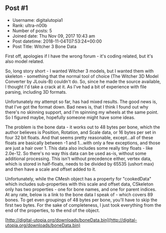 ## Post #1
- Username: digitalutopia1
- Rank: ultra-n00b
- Number of posts: 5
- Joined date: Thu Nov 09, 2017 10:43 am
- Post datetime: 2018-11-04T07:53:24+00:00
- Post Title: Witcher 3 Bone Data

First off, apologies if I have the wrong forum - it's coding related, but it's also model related.

So, long story short - I wanted Witcher 3 models, but I wanted them with skeleton - something that the normal tool of choice (The Witcher 3D Model Converter by JLouis-B) couldn't do. So, since he made the source available, I thought I'd take a crack at it. As I've had a bit of experience with file parsing, including 3D formats. 

Unfortunately my attempt so far, has had mixed results. The good news is, that I've got the format down. Bad news is, that I think I found out why there's no skinning support, and I'm spinning my wheels at the same point. So I figured maybe, hopefully someone might have some ideas. 

The problem is the bone data - it works out to 48 bytes per bone, which the author believes is Position, Rotation, and Scale data, or 16 bytes per set in four 32 bit floats. And that seems pretty reasonable, except...all of these floats are basically between -1 and 1...with only a few exceptions, and those are just a hair over 1. This data also includes some really tiny floats - like 2.0e-12. So there's no way this data can be used as-is, without some additional processing. This isn't without precedence either, vertex data, which is stored in half-floats, needs to be divided by 65535 (ushort max) and then have a scale and offset added to it. 

Unfortunately, while the CMesh object has a property for "cookedData" which includes sub-properties with this scale and offset data, CSkeleton only has two properties - one for bone names, and one for parent indices. At any rate, below is a link to the bone data I speak of - which covers 89 bones. To get even groupings of 48 bytes per bone, you'll have to skip the first two bytes. For the sake of completeness, I just took everything from the end of the properties, to the end of the object.

[http://digital-utopia.org/downloads/boneData.bin](http://digital-utopia.org/downloads/boneData.bin)

